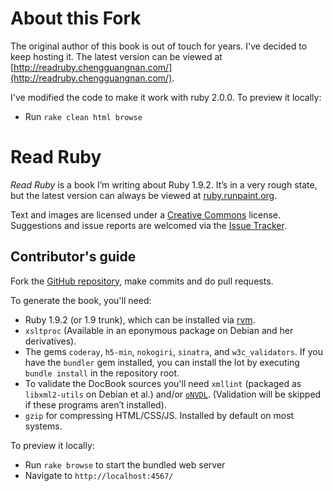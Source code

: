About this Fork
===============

The original author of this book is out of touch for years. I've decided
to keep hosting it. The latest version can be viewed at [http://readruby.chengguangnan.com/](http://readruby.chengguangnan.com/).

I've modified the code to make it work with ruby 2.0.0. To preview it locally:

* Run `rake clean html browse`


Read Ruby
=========

_Read Ruby_ is a book I’m writing about Ruby 1.9.2. It’s in a very rough
state, but the latest version can always be viewed at
[ruby.runpaint.org](http://ruby.runpaint.org/).

Text and images are licensed under a [Creative
Commons](http://creativecommons.org/licenses/by-nc-sa/2.0/uk/) license.
Suggestions and issue reports are welcomed via the [Issue
Tracker](http://github.com/runpaint/read-ruby/issues).

Contributor's guide
-------------------

Fork the [GitHub repository](http://github.com/runpaint/read-ruby), make
commits and do pull requests.

To generate the book, you'll need:

* Ruby 1.9.2 (or 1.9 trunk), which can be installed via
  [rvm](http://rvm.beginrescueend.com/).
* `xsltproc` (Available in an eponymous package on Debian and her derivatives).
* The gems `coderay`, `h5-min`, `nokogiri`, `sinatra`, and `w3c_validators`. If
  you have the `bundler` gem installed, you can install the lot by executing
  `bundle install` in the repository root.
* To validate the DocBook sources you'll need `xmllint` (packaged as
  `libxml2-utils` on Debian et al.) and/or
  [`oNVDL`](http://www.oxygenxml.com/onvdl.html). (Validation will be skipped
  if these programs aren’t installed).
* `gzip` for compressing HTML/CSS/JS. Installed by default on most systems.

To preview it locally:

* Run `rake browse` to start the bundled web server
* Navigate to `http://localhost:4567/`
